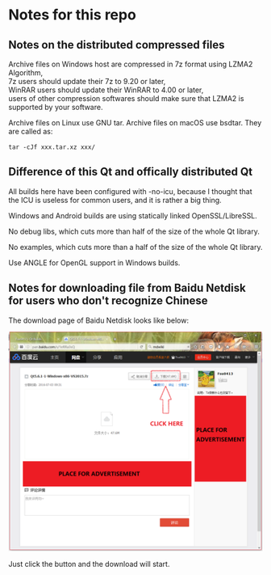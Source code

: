 # Notes for this repo

## Notes on the distributed compressed files

Archive files on Windows host are compressed in 7z format using LZMA2 Algorithm,   
7z users should update their 7z to 9.20 or later,   
WinRAR users should update their WinRAR to 4.00 or later,   
users of other compression softwares should make sure that LZMA2 is supported by your software. 

Archive files on Linux use GNU tar. Archive files on macOS use bsdtar. They are called as:
```
tar -cJf xxx.tar.xz xxx/
```

## Difference of this Qt and offically distributed Qt

All builds here have been configured with -no-icu, because I thought that the ICU is useless for common users, and it is rather a big thing.

Windows and Android builds are using statically linked OpenSSL/LibreSSL.

No debug libs, which cuts more than half of the size of the whole Qt library.

No examples, which cuts more than a half of the size of the whole Qt library.

Use ANGLE for OpenGL support in Windows builds.

## Notes for downloading file from Baidu Netdisk for users who don't recognize Chinese

The download page of Baidu Netdisk looks like below:

![pic](baidu_netdisk.png)

Just click the button and the download will start.
